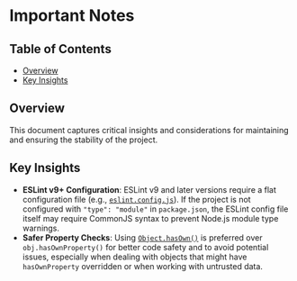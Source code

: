 # Important Notes

## Table of Contents
- [Overview](#overview)
- [Key Insights](#key-insights)

## Overview
This document captures critical insights and considerations for maintaining and ensuring the stability of the project.

## Key Insights
*   **ESLint v9+ Configuration**: ESLint v9 and later versions require a flat configuration file (e.g., [`eslint.config.js`](eslint.config.js:1)). If the project is not configured with `"type": "module"` in `package.json`, the ESLint config file itself may require CommonJS syntax to prevent Node.js module type warnings.
*   **Safer Property Checks**: Using [`Object.hasOwn()`](index.js:281) is preferred over `obj.hasOwnProperty()` for better code safety and to avoid potential issues, especially when dealing with objects that might have `hasOwnProperty` overridden or when working with untrusted data.